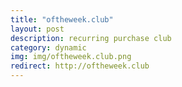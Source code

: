 ```yaml
---
title: "oftheweek.club"
layout: post
description: recurring purchase club
category: dynamic
img: img/oftheweek.club.png
redirect: http://oftheweek.club
---
```


